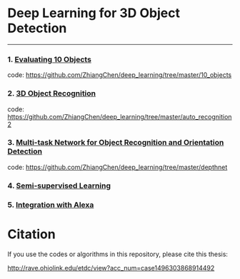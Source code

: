 # Deep Learning for 3D Object Detection
---
### 1. [Evaluating 10 Objects](https://www.youtube.com/watch?v=pJuiyjRpX_0)
code: https://github.com/ZhiangChen/deep_learning/tree/master/10_objects

### 2. [3D Object Recognition](https://www.youtube.com/watch?v=LHCvTDe7kZg)
code: https://github.com/ZhiangChen/deep_learning/tree/master/auto_recognition2

### 3. [Multi-task Network for Object Recognition and Orientation Detection](https://www.youtube.com/watch?v=qwG2HYK_bys)
code: https://github.com/ZhiangChen/deep_learning/tree/master/depthnet

### 4. [Semi-supervised Learning](https://github.com/ZhiangChen/deep_learning/tree/master/thesis/unsupervised_learning)

### 5. [Integration with Alexa](https://www.youtube.com/watch?v=Jz2jXect_7I)

# Citation
If you use the codes or algorithms in this repository, please cite this thesis:

http://rave.ohiolink.edu/etdc/view?acc_num=case1496303868914492

